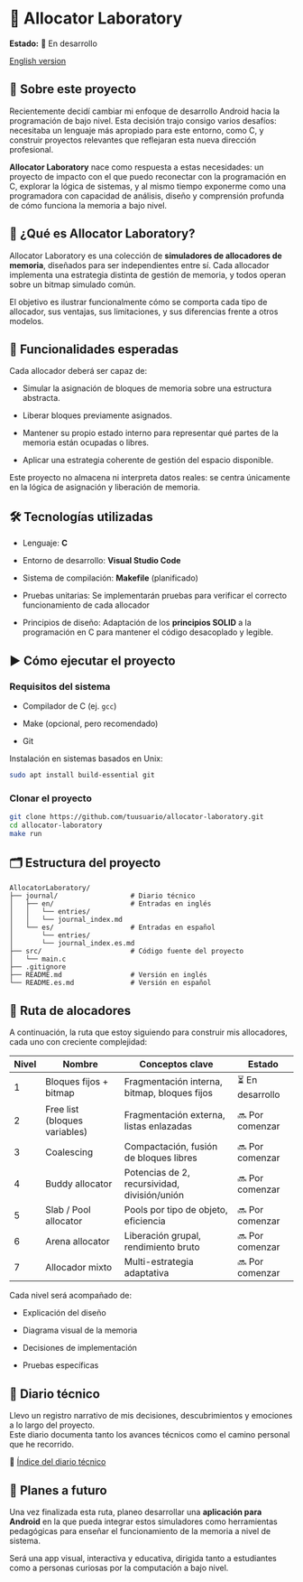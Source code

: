 # 🔢 Allocator Laboratory

**Estado:** 🚧 En desarrollo

[English version](README.md)

## 🧠 Sobre este proyecto

Recientemente decidí cambiar mi enfoque de desarrollo Android hacia la programación de bajo nivel. Esta decisión trajo consigo varios desafíos: necesitaba un lenguaje más apropiado para este entorno, como C, y construir proyectos relevantes que reflejaran esta nueva dirección profesional.

**Allocator Laboratory** nace como respuesta a estas necesidades: un proyecto de impacto con el que puedo reconectar con la programación en C, explorar la lógica de sistemas, y al mismo tiempo exponerme como una programadora con capacidad de análisis, diseño y comprensión profunda de cómo funciona la memoria a bajo nivel.

## 🧩 ¿Qué es Allocator Laboratory?

Allocator Laboratory es una colección de **simuladores de allocadores de memoria**, diseñados para ser independientes entre sí. Cada allocador implementa una estrategia distinta de gestión de memoria, y todos operan sobre un bitmap simulado común.

El objetivo es ilustrar funcionalmente cómo se comporta cada tipo de allocador, sus ventajas, sus limitaciones, y sus diferencias frente a otros modelos.

## 🧮 Funcionalidades esperadas

Cada allocador deberá ser capaz de:

- Simular la asignación de bloques de memoria sobre una estructura abstracta.
    
- Liberar bloques previamente asignados.
    
- Mantener su propio estado interno para representar qué partes de la memoria están ocupadas o libres.
    
- Aplicar una estrategia coherente de gestión del espacio disponible.

Este proyecto no almacena ni interpreta datos reales: se centra únicamente en la lógica de asignación y liberación de memoria.

## 🛠️ Tecnologías utilizadas

- Lenguaje: **C**
    
- Entorno de desarrollo: **Visual Studio Code**
    
- Sistema de compilación: **Makefile** (planificado)
    
- Pruebas unitarias: Se implementarán pruebas para verificar el correcto funcionamiento de cada allocador
    
- Principios de diseño: Adaptación de los **principios SOLID** a la programación en C para mantener el código desacoplado y legible.

## ▶️ Cómo ejecutar el proyecto

### Requisitos del sistema

- Compilador de C (ej. `gcc`)
    
- Make (opcional, pero recomendado)
    
- Git

Instalación en sistemas basados en Unix:

```bash
sudo apt install build-essential git
```

### Clonar el proyecto

```bash
git clone https://github.com/tuusuario/allocator-laboratory.git
cd allocator-laboratory
make run
```

## 🗂️ Estructura del proyecto

```text
AllocatorLaboratory/
├── journal/                  # Diario técnico
│   ├── en/                   # Entradas en inglés
│   │   └── entries/
│   │   └── journal_index.md
│   └── es/                   # Entradas en español
│       └── entries/
│       └── journal_index.es.md
├── src/                      # Código fuente del proyecto
│   └── main.c
├── .gitignore
├── README.md                 # Versión en inglés
└── README.es.md              # Versión en español
```

## 🎢 Ruta de alocadores

A continuación, la ruta que estoy siguiendo para construir mis allocadores, cada uno con creciente complejidad:

|Nivel|Nombre|Conceptos clave|Estado|
|---|---|---|---|
|1|Bloques fijos + bitmap|Fragmentación interna, bitmap, bloques fijos|⏳ En desarrollo|
|2|Free list (bloques variables)|Fragmentación externa, listas enlazadas|🔜 Por comenzar|
|3|Coalescing|Compactación, fusión de bloques libres|🔜 Por comenzar|
|4|Buddy allocator|Potencias de 2, recursividad, división/unión|🔜 Por comenzar|
|5|Slab / Pool allocator|Pools por tipo de objeto, eficiencia|🔜 Por comenzar|
|6|Arena allocator|Liberación grupal, rendimiento bruto|🔜 Por comenzar|
|7|Allocador mixto|Multi-estrategia adaptativa|🔜 Por comenzar|

Cada nivel será acompañado de:

- Explicación del diseño
    
- Diagrama visual de la memoria
    
- Decisiones de implementación
    
- Pruebas específicas

## 📖 Diario técnico

Llevo un registro narrativo de mis decisiones, descubrimientos y emociones a lo largo del proyecto.  
Este diario documenta tanto los avances técnicos como el camino personal que he recorrido.

📍 [Índice del diario técnico](./journal/es/journal_index.es.md)

## 🚀 Planes a futuro

Una vez finalizada esta ruta, planeo desarrollar una **aplicación para Android** en la que pueda integrar estos simuladores como herramientas pedagógicas para enseñar el funcionamiento de la memoria a nivel de sistema.

Será una app visual, interactiva y educativa, dirigida tanto a estudiantes como a personas curiosas por la computación a bajo nivel.

